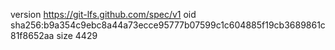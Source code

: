 version https://git-lfs.github.com/spec/v1
oid sha256:b9a354c9ebc8a44a73ecce95777b07599c1c604885f19cb3689861c81f8652aa
size 4429
